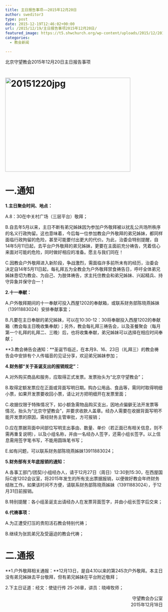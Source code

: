 ```yaml
---
title: 主日报告事项——2015年12月20日
author: sweditor3
type: post
date: 2015-12-19T12:46:02+00:00
url: /2015/12/19/主日报告事项2015年12月20日/
featured_image: https://t5.shwchurch.org/wp-content/uploads/2015/12/20151220jpg-400x288.jpg
categories:
  - 教会新闻

---
```

北京守望教会<span style="line-height: 20.7999992370605px;">2015年12月20日</span>主日报告事项&nbsp; 

<!--more-->

# [<img alt="20151220jpg" class="aligncenter size-full wp-image-13252" height="300" src="http://t5.shwchurch.org/wp-content/uploads/2015/12/20151220jpg.jpg" width="400" />][1]
  


# 一.通知
  


**1.主日聚会时间、地点：**
	  
A.8：30在中关村广场（三层平台）敬拜；
	  
B.自去年5月以来，主日不断有弟兄姊妹因为参加户外敬拜被以扰乱公共场所秩序的名义行政拘留。这也意味着，今后每一位参加教会户外敬拜的弟兄姊妹，都同样面临行政拘留的危险，甚至可能要付出更大的代价。为此，治委会特别提醒，自14年5月11日起，去平台户外敬拜的弟兄姊妹，更要在主面前充分祷告，凭着信心来面对可能的危险，同时做好相应的准备。愿主与我们同在！
	  
C.因教会户外敬拜进入新阶段，争战激烈，需面临许多前所未有的经历，治委会决定自14年5月11日起，每礼拜五为全教会为户外敬拜禁食祷告日，呼吁全体弟兄姊妹恳切为教会、为自己、为肢体祷告，求主托住教会和弟兄姊妹、兴起精兵、持守异象并保守合一！
	  
**2.十一奉献：**
	  
A.户外敬拜期间的十一奉献可投入西屋1202的奉献箱，或联系财务部陈晓燕姊妹（13911883024）安排奉献事宜；
	  
B.凡要在主日奉献的弟兄姊妹，可以在10:30-12：30将奉献投入西屋1202的奉献箱（教会每主日晚收集奉献）；另外，教会每礼拜三祷告会，以及圣餐聚会（每月第一个礼拜的礼拜二、三晚）后，也将收集奉献，弟兄姊妹可以选择在相应时间奉献；
	  
**3.教会祷告会通知：**圣诞节临近，在本月9、16、23日（礼拜三）的教会祷告会中安排有个人传福音的见证分享，欢迎弟兄姊妹参加；
	  
**4.财务部&ldquo;关于圣诞支出的报销规定&rdquo;：**
	  
A.对外购买商品和服务，应取得正式发票。发票抬头为&ldquo;北京守望教会&rdquo;；
	  
B.取得定额发票应在正面或背面写明日期。购办公用品、食品等，需同时取得明细小票，如果开发票要收回小票，请让对方把明细开在发票里面；
	  
C.收据仅限于特殊情况下，如小额急需物品购买支出，因地点偏僻无法开发票等情况，抬头为&ldquo;北京守望教会&rdquo;，并要求收款人盖章。经办人需要在收据背面写明不能开发票的原因，需经财务主管审批，方可报销；
	  
D.应在票据背面中间部位写明支出事由、数量、单价（若正面已有相关信息，则不需再重复说明），以及小组名称，并由一名经办人签字，还需小组长签字。以上信息需用签字笔书写，不能用圆珠笔书写；
	  
E.如有问题，可以联系财务部陈晓燕姊妹13911883024；
	  
**5.财务部有关年底报销的通知：**
	  
A.各事工部门/团契/小组经办人，请于12月27日（周日）12:30到15:30，在西屋国际C座1202会议室，将2015年发生的所有支出票据报销，以便做好教会年终财务结账工作。如果该时间不方便，请联系财务部陈晓燕姊妹（13911883024），于12月31日前报销。
	  
B.特别提醒：各小组圣诞支出请经办人在发票背面签字，并由小组长签字后交来；
	  
**6.代祷事项：**
	  
A.为正遭受打压的贵阳活石教会特别代祷；
	  
B.继续为张凯弟兄及受逼迫的教会代祷； 

# 二.通报
  


**1.户外敬拜相关通报：**12月13日，是自4.10以来的第245次户外敬拜。本主日没有弟兄姊妹去平台敬拜，但有弟兄姊妹在平台附近敬拜；
	  
2.下主日证道：经文：使徒行传 25-26章，讲员：晓峰牧师； 

<p style="text-align: right;">
  守望教会办公室<br /> 2015年12月18日
</p>

&nbsp; 

&nbsp; 

&nbsp; 

&nbsp;

 [1]: http://t5.shwchurch.org/wp-content/uploads/2015/12/20151220jpg.jpg